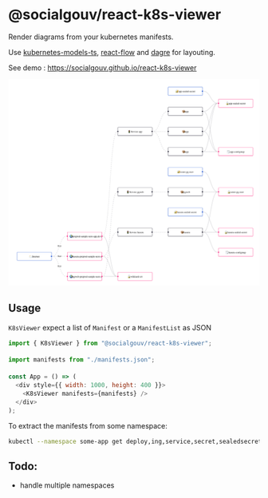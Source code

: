 # @socialgouv/react-k8s-viewer

Render diagrams from your kubernetes manifests.

Use [kubernetes-models-ts](https://github.com/tommy351/kubernetes-models-ts), [react-flow](https://reactflow.dev/) and [dagre](https://github.com/dagrejs/dagre) for layouting.

See demo : https://socialgouv.github.io/react-k8s-viewer

![](./demo.png)

## Usage

`K8sViewer` expect a list of `Manifest` or a `ManifestList` as JSON

```js
import { K8sViewer } from "@socialgouv/react-k8s-viewer";

import manifests from "./manifests.json";

const App = () => (
  <div style={{ width: 1000, height: 400 }}>
    <K8sViewer manifests={manifests} />
  </div>
);
```

To extract the manifests from some namespace:

```sh
kubectl --namespace some-app get deploy,ing,service,secret,sealedsecret,configmap -ojson > manifests.json
```

## Todo:

- handle multiple namespaces
